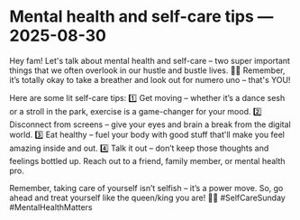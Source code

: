 # Mental health and self-care tips — 2025-08-30

Hey fam! Let's talk about mental health and self-care – two super important things that we often overlook in our hustle and bustle lives. 🧠💖 Remember, it’s totally okay to take a breather and look out for numero uno – that's YOU!

Here are some lit self-care tips: 1️⃣ Get moving – whether it’s a dance sesh or a stroll in the park, exercise is a game-changer for your mood. 2️⃣ Disconnect from screens – give your eyes and brain a break from the digital world. 3️⃣ Eat healthy – fuel your body with good stuff that'll make you feel amazing inside and out. 4️⃣ Talk it out – don’t keep those thoughts and feelings bottled up. Reach out to a friend, family member, or mental health pro.

Remember, taking care of yourself isn’t selfish – it’s a power move. So, go ahead and treat yourself like the queen/king you are! 👑✨ #SelfCareSunday #MentalHealthMatters
